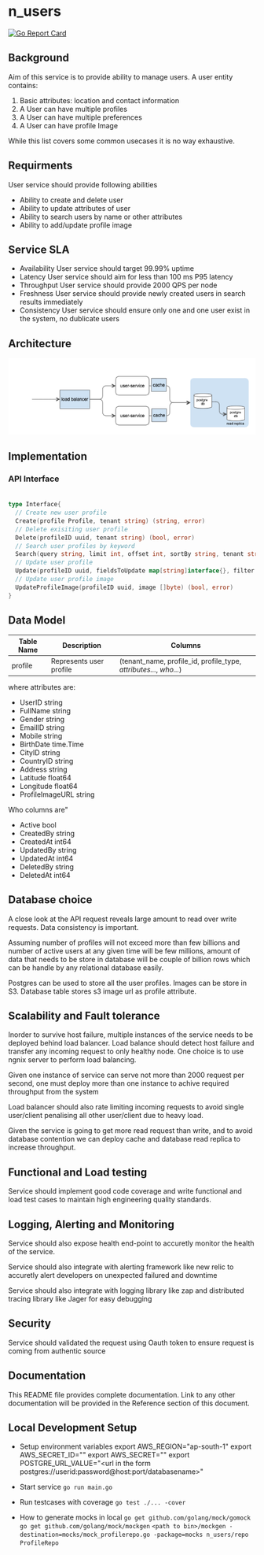 # n_users

[![Go Report Card](https://goreportcard.com/badge/github.com/nimesh-mittal/n_users)](https://goreportcard.com/report/github.com/nimesh-mittal/n_users)

## Background

Aim of this service is to provide ability to manage users. A user entity contains:

1. Basic attributes: location and contact information
2. A User can have multiple profiles
3. A User can have multiple preferences
4. A User can have profile Image

While this list covers some common usecases it is no way exhaustive.

## Requirments

User service should provide following abilities

- Ability to create and delete user
- Ability to update attributes of user
- Ability to search users by name or other attributes
- Ability to add/update profile image

## Service SLA

- Availability
User service should target 99.99% uptime
- Latency
User service should aim for less than 100 ms P95 latency
- Throughput
User service should provide 2000 QPS per node
- Freshness
User service should provide newly created users in search results immediately
- Consistency
User service should ensure only one and one user exist in the system, no dublicate users

## Architecture

![image](https://github.com/nimesh-mittal/n_users/blob/main/.github/images/user_service.png)

## Implementation

### API Interface

```go

type Interface{
  // Create new user profile
  Create(profile Profile, tenant string) (string, error)
  // Delete exisiting user profile
  Delete(profileID uuid, tenant string) (bool, error)
  // Search user profiles by keyword
  Search(query string, limit int, offset int, sortBy string, tenant string) ([]Profile, error)
  // Update user profile
  Update(profileID uuid, fieldsToUpdate map[string]interface{}, filter map[string]interface{}, tenant string) (bool, error)
  // Update user profile image
  UpdateProfileImage(profileID uuid, image []byte) (bool, error)
}

```

## Data Model

| Table Name | Description | Columns |
| ------- | ---- | ---- |
| profile | Represents user profile | (tenant_name, profile_id, profile_type, *attributes...*, *who...*)

where attributes are:

- UserID          string
- FullName        string
- Gender          string
- EmailID         string
- Mobile          string
- BirthDate       time.Time
- CityID          string
- CountryID       string
- Address         string
- Latitude        float64
- Longitude       float64
- ProfileImageURL string

Who columns are"

- Active    bool
- CreatedBy string
- CreatedAt int64
- UpdatedBy string
- UpdatedAt int64
- DeletedBy string
- DeletedAt int64

## Database choice

A close look at the API request reveals large amount to read over write requests. Data consistency is important.

Assuming number of profiles will not exceed more than few billions and number of active users at any given time will be few millions, amount of data that needs to be store in database will be couple of billion rows which can be handle by any relational database easily.

Postgres can be used to store all the user profiles. Images can be store in S3. Database table stores s3 image url as profile attribute.

## Scalability and Fault tolerance

Inorder to survive host failure, multiple instances of the service needs to be deployed behind load balancer. Load balance should detect host failure and transfer any incoming request to only healthy node. One choice is to use ngnix server to perform load balancing.

Given one instance of service can serve not more than 2000 request per second, one must deploy more than one instance to achive required throughput from the system

Load balancer should also rate limiting incoming requests to avoid single user/client penalising all other user/client due to heavy load.

Given the service is going to get more read request than write, and to avoid database contention we can deploy cache and database read replica to increase throughput.

## Functional and Load testing

Service should implement good code coverage and write functional and load test cases to maintain high engineering quality standards.

## Logging, Alerting and Monitoring

Service should also expose health end-point to accuretly monitor the health of the service.

Service should also integrate with alerting framework like new relic to accuretly alert developers on unexpected failured and downtime

Service should also integrate with logging library like zap and distributed tracing library like Jager for easy debugging

## Security

Service should validated the request using Oauth token to ensure request is coming from authentic source

## Documentation

This README file provides complete documentation. Link to any other documentation will be provided in the Reference section of this document.

## Local Development Setup

- Setup environment variables
export AWS_REGION="ap-south-1"
export AWS_SECRET_ID="<key here>"
export AWS_SECRET="<secret here>"
export POSTGRE_URL_VALUE="<url in the form postgres://userid:password@host:port/databasename>"

- Start service
```go run main.go```

- Run testcases with coverage
```go test ./... -cover```

- How to generate mocks in local
```go get github.com/golang/mock/gomock```
```go get github.com/golang/mock/mockgen```
```<path to bin>/mockgen -destination=mocks/mock_profilerepo.go -package=mocks n_users/repo ProfileRepo```
